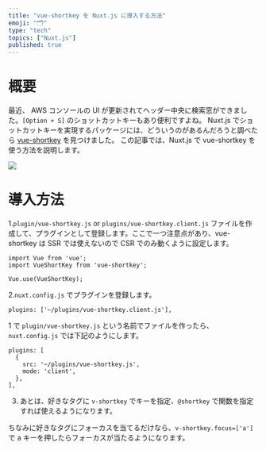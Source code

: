 ```yaml
---
title: "vue-shortkey を Nuxt.js に導入する方法"
emoji: "🗂"
type: "tech"
topics: ["Nuxt.js"]
published: true
---
```


# 概要

最近、 AWS コンソールの UI が更新されてヘッダー中央に検索窓ができました。`[Option + S]` のショットカットキーもあり便利ですよね。
Nuxt.js でショットカットキーを実現するパッケージには、どういうのがあるんだろうと調べたら [vue-shortkey](https://github.com/iFgR/vue-shortkey) を見つけました。
この記事では、Nuxt.js で vue-shortkey を使う方法を説明します。


![](https://storage.googleapis.com/zenn-user-upload/92extvg24igzt50rlq1kcfcgn1ux)

# 導入方法

1.`plugin/vue-shortkey.js` or `plugins/vue-shortkey.client.js` ファイルを作成して、プラグインとして登録します。ここで一つ注意点があり、vue-shortkey は SSR では使えないので CSR でのみ動くように設定します。

```vuejs
import Vue from 'vue';
import VueShortKey from 'vue-shortkey';

Vue.use(VueShortKey);
```

2.`nuxt.config.js` でプラグインを登録します。

```vuejs
plugins: ['~/plugins/vue-shortkey.client.js'],
```

1 で `plugin/vue-shortkey.js` という名前でファイルを作ったら、 `nuxt.config.js` では下記のようにします。

```vuejs
plugins: [
  {
    src: '~/plugins/vue-shortkey.js',
    mode: 'client',
  },
],
```

3. あとは、好きなタグに `v-shortkey` でキーを指定、`@shortkey` で関数を指定すれば使えるようになります。

ちなみに好きなタグにフォーカスを当てるだけなら、`v-shortkey.focus=['a']` で a キーを押したらフォーカスが当たるようになります。
